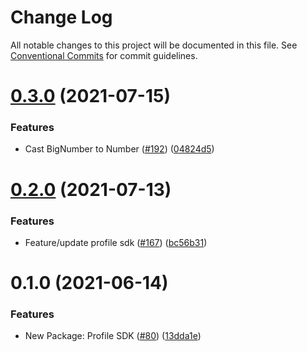 # Change Log

All notable changes to this project will be documented in this file.
See [Conventional Commits](https://conventionalcommits.org) for commit guidelines.

# [0.3.0](https://github.com/javaswapdevelopment/java-toolkit/tree/master/packages/java-profile-sdk/compare/@javaswap/profile-sdk@0.2.0...@javaswap/profile-sdk@0.3.0) (2021-07-15)


### Features

* Cast BigNumber to Number ([#192](https://github.com/javaswapdevelopment/java-toolkit/tree/master/packages/java-profile-sdk/issues/192)) ([04824d5](https://github.com/javaswapdevelopment/java-toolkit/tree/master/packages/java-profile-sdk/commit/04824d55691ef226ebefaebb9dff21151ffc5cea))





# [0.2.0](https://github.com/javaswapdevelopment/java-toolkit/tree/master/packages/java-profile-sdk/compare/@javaswap/profile-sdk@0.1.0...@javaswap/profile-sdk@0.2.0) (2021-07-13)


### Features

* Feature/update profile sdk ([#167](https://github.com/javaswapdevelopment/java-toolkit/tree/master/packages/java-profile-sdk/issues/167)) ([bc56b31](https://github.com/javaswapdevelopment/java-toolkit/tree/master/packages/java-profile-sdk/commit/bc56b31f5dcf4ce63eec15cc0b275cf41539ebb4))





# 0.1.0 (2021-06-14)


### Features

* New Package: Profile SDK ([#80](https://github.com/javaswapdevelopment/java-toolkit/tree/master/packages/java-profile-sdk/issues/80)) ([13dda1e](https://github.com/javaswapdevelopment/java-toolkit/tree/master/packages/java-profile-sdk/commit/13dda1e43c6528dd7a1812c8a860f6f242148062))
